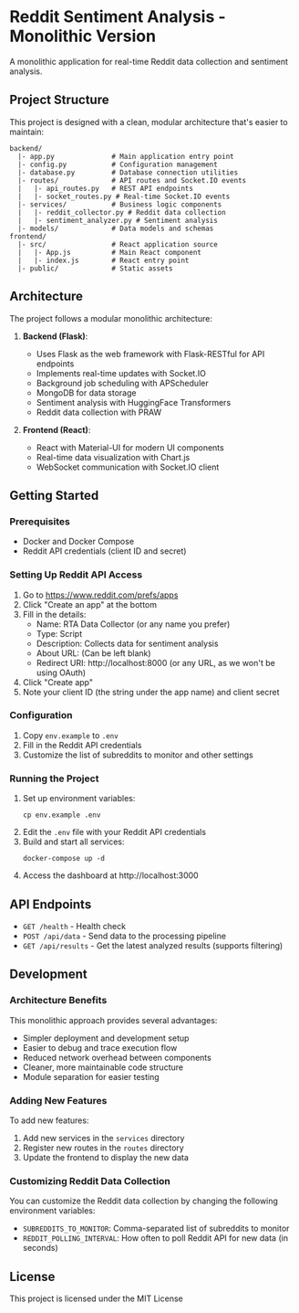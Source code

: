 # Reddit Sentiment Analysis - Monolithic Version

A monolithic application for real-time Reddit data collection and sentiment analysis.

## Project Structure

This project is designed with a clean, modular architecture that's easier to maintain:

```
backend/
  |- app.py              # Main application entry point
  |- config.py           # Configuration management
  |- database.py         # Database connection utilities
  |- routes/             # API routes and Socket.IO events
  |   |- api_routes.py   # REST API endpoints
  |   |- socket_routes.py # Real-time Socket.IO events
  |- services/           # Business logic components
  |   |- reddit_collector.py # Reddit data collection
  |   |- sentiment_analyzer.py # Sentiment analysis
  |- models/             # Data models and schemas
frontend/
  |- src/                # React application source
  |   |- App.js          # Main React component
  |   |- index.js        # React entry point
  |- public/             # Static assets
```

## Architecture

The project follows a modular monolithic architecture:

1. **Backend (Flask)**:
   - Uses Flask as the web framework with Flask-RESTful for API endpoints
   - Implements real-time updates with Socket.IO
   - Background job scheduling with APScheduler
   - MongoDB for data storage
   - Sentiment analysis with HuggingFace Transformers
   - Reddit data collection with PRAW

2. **Frontend (React)**:
   - React with Material-UI for modern UI components
   - Real-time data visualization with Chart.js
   - WebSocket communication with Socket.IO client

## Getting Started

### Prerequisites
- Docker and Docker Compose
- Reddit API credentials (client ID and secret)

### Setting Up Reddit API Access
1. Go to https://www.reddit.com/prefs/apps
2. Click "Create an app" at the bottom
3. Fill in the details:
   - Name: RTA Data Collector (or any name you prefer)
   - Type: Script
   - Description: Collects data for sentiment analysis
   - About URL: (Can be left blank)
   - Redirect URI: http://localhost:8000 (or any URL, as we won't be using OAuth)
4. Click "Create app"
5. Note your client ID (the string under the app name) and client secret

### Configuration
1. Copy `env.example` to `.env`
2. Fill in the Reddit API credentials
3. Customize the list of subreddits to monitor and other settings

### Running the Project

1. Set up environment variables:
   ```
   cp env.example .env
   ```
2. Edit the `.env` file with your Reddit API credentials
3. Build and start all services:
   ```
   docker-compose up -d
   ```
4. Access the dashboard at http://localhost:3000

## API Endpoints

- `GET /health` - Health check
- `POST /api/data` - Send data to the processing pipeline
- `GET /api/results` - Get the latest analyzed results (supports filtering)

## Development

### Architecture Benefits

This monolithic approach provides several advantages:
- Simpler deployment and development setup
- Easier to debug and trace execution flow
- Reduced network overhead between components
- Cleaner, more maintainable code structure
- Module separation for easier testing

### Adding New Features

To add new features:
1. Add new services in the `services` directory
2. Register new routes in the `routes` directory
3. Update the frontend to display the new data

### Customizing Reddit Data Collection

You can customize the Reddit data collection by changing the following environment variables:
- `SUBREDDITS_TO_MONITOR`: Comma-separated list of subreddits to monitor
- `REDDIT_POLLING_INTERVAL`: How often to poll Reddit API for new data (in seconds)

## License

This project is licensed under the MIT License 